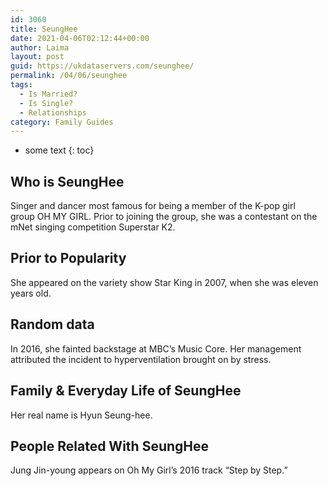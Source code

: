 ```yaml
---
id: 3060
title: SeungHee
date: 2021-04-06T02:12:44+00:00
author: Laima
layout: post
guid: https://ukdataservers.com/seunghee/
permalink: /04/06/seunghee
tags:
  - Is Married?
  - Is Single?
  - Relationships
category: Family Guides
---
```


* some text
{: toc}


## Who is SeungHee
                  
                  
                  
Singer and dancer most famous for being a member of the K-pop girl group OH MY GIRL. Prior to joining the group, she was a contestant on the mNet singing competition Superstar K2.
                  
              
            
              
            
                
                
                
## Prior to Popularity
                  
                  
                  
She appeared on the variety show Star King in 2007, when she was eleven years old.
                  
              
            
              
            
                
                
                
## Random data
                  
                  
                  
In 2016, she fainted backstage at MBC&#8217;s Music Core. Her management attributed the incident to hyperventilation brought on by stress.
                  
              
            
              
            
                
                
                
## Family & Everyday Life of SeungHee
                  
                  
                  
Her real name is Hyun Seung-hee.
                  
              
            
              
            
                
                
                
## People Related With SeungHee
                  
                  
                  
Jung Jin-young appears on Oh My Girl&#8217;s 2016 track &#8220;Step by Step.&#8221;
                  
              
            
              
            
                
              
            
              
              
            
            
              
            
          
          
          